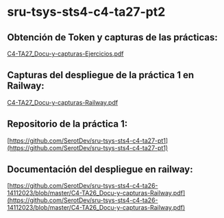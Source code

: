 # sru-tsys-sts4-c4-ta27-pt2

## Obtención de Token y capturas de las prácticas:
[C4-TA27_Docu-y-capturas-Ejercicios.pdf](C4-TA27_Docu-y-capturas-Ejercicios.pdf)

## Capturas del despliegue de la práctica 1 en Railway:
[C4-TA27_Docu-y-capturas-Railway.pdf](C4-TA27_Docu-y-capturas-Railway.pdf)

## Repositorio de la práctica 1:
[https://github.com/SerotDev/sru-tsys-sts4-c4-ta27-pt1](https://github.com/SerotDev/sru-tsys-sts4-c4-ta27-pt1)

## Documentación del despliegue en railway:
[https://github.com/SerotDev/sru-tsys-sts4-c4-ta26-14112023/blob/master/C4-TA26_Docu-y-capturas-Railway.pdf](https://github.com/SerotDev/sru-tsys-sts4-c4-ta26-14112023/blob/master/C4-TA26_Docu-y-capturas-Railway.pdf)
